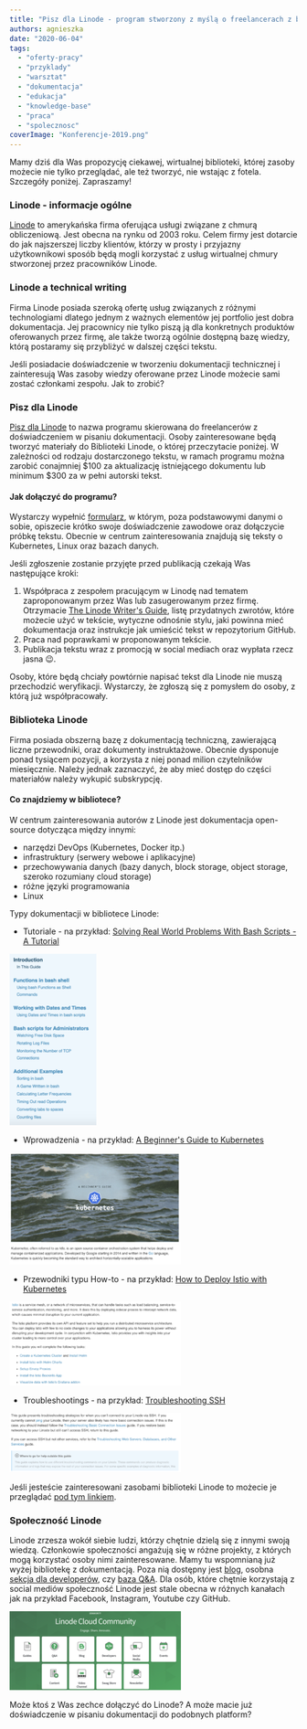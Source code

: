 ```yaml
---
title: "Pisz dla Linode - program stworzony z myślą o freelancerach z branży"
authors: agnieszka
date: "2020-06-04"
tags:
  - "oferty-pracy"
  - "przyklady"
  - "warsztat"
  - "dokumentacja"
  - "edukacja"
  - "knowledge-base"
  - "praca"
  - "spolecznosc"
coverImage: "Konferencje-2019.png"
---
```


Mamy dziś dla Was propozycję ciekawej, wirtualnej biblioteki, której zasoby
możecie nie tylko przeglądać, ale też tworzyć, nie wstając z fotela. Szczegóły
poniżej. Zapraszamy!

### Linode - informacje ogólne

[Linode](https://www.linode.com/) to amerykańska firma oferująca usługi związane
z chmurą obliczeniową. Jest obecna na rynku od 2003 roku. Celem firmy jest
dotarcie do jak najszerszej liczby klientów, którzy w prosty i przyjazny
użytkownikowi sposób będą mogli korzystać z usług wirtualnej chmury stworzonej
przez pracowników Linode.

### Linode a technical writing

Firma Linode posiada szeroką ofertę usług związanych z różnymi technologiami
dlatego jednym z ważnych elementów jej portfolio jest dobra dokumentacja. Jej
pracownicy nie tylko piszą ją dla konkretnych produktów oferowanych przez firmę,
ale także tworzą ogólnie dostępną bazę wiedzy, którą postaramy się przybliżyć w
dalszej części tekstu.

Jeśli posiadacie doświadczenie w tworzeniu dokumentacji technicznej i
zainteresują Was zasoby wiedzy oferowane przez Linode możecie sami zostać
członkami zespołu. Jak to zrobić?

### Pisz dla Linode

[Pisz dla Linode](https://www.linode.com/lp/write-for-linode/) to nazwa programu
skierowana do freelancerów z doświadczeniem w pisaniu dokumentacji. Osoby
zainteresowane będą tworzyć materiały do Biblioteki Linode, o której
przeczytacie poniżej. W zależności od rodzaju dostarczonego tekstu, w ramach
programu można zarobić conajmniej $100 za aktualizację istniejącego dokumentu
lub minimum $300 za w pełni autorski tekst.

#### Jak dołączyć do programu?

Wystarczy wypełnić
[formularz](https://www.linode.com/lp/write-for-linode/#write-for-linode-form),
w którym, poza podstawowymi danymi o sobie, opiszecie krótko swoje doświadczenie
zawodowe oraz dołączycie próbkę tekstu. Obecnie w centrum zainteresowania
znajdują się teksty o Kubernetes, Linux oraz bazach danych.

Jeśli zgłoszenie zostanie przyjęte przed publikacją czekają Was następujące
kroki:

1. Współpraca z zespołem pracującym w Linodę nad tematem zaproponowanym przez
   Was lub zasugerowanym przez firmę. Otrzymacie
   [The Linode Writer's Guide](https://www.linode.com/docs/linode-writers-formatting-guide/),
   listę przydatnych zwrotów, które możecie użyć w tekście, wytyczne odnośnie
   stylu, jaki powinna mieć dokumentacja oraz instrukcje jak umieścić tekst w
   repozytorium GitHub.
2. Praca nad poprawkami w proponowanym tekście.
3. Publikacja tekstu wraz z promocją w social mediach oraz wypłata rzecz jasna
   😉.

Osoby, które będą chciały powtórnie napisać tekst dla Linode nie muszą
przechodzić weryfikacji. Wystarczy, że zgłoszą się z pomysłem do osoby, z którą
już współpracowały.

### Biblioteka Linode

Firma posiada obszerną bazę z dokumentacją techniczną, zawierającą liczne
przewodniki, oraz dokumenty instruktażowe. Obecnie dysponuje ponad tysiącem
pozycji, a korzysta z niej ponad milion czytelników miesięcznie. Należy jednak
zaznaczyć, że aby mieć dostęp do części materiałów należy wykupić subskrypcję.

#### Co znajdziemy w bibliotece?

W centrum zainteresowania autorów z Linode jest dokumentacja open-source
dotycząca między innymi:

- narzędzi DevOps (Kubernetes, Docker itp.)
- infrastruktury (serwery webowe i aplikacyjne)
- przechowywania danych (bazy danych, block storage, object storage, szeroko
  rozumiany cloud storage)
- różne języki programowania
- Linux

Typy dokumentacji w bibliotece Linode:

- Tutoriale - na przykład:
  [Solving Real World Problems With Bash Scripts - A Tutorial](https://www.linode.com/docs/development/bash/solving-real-world-problems-with-bash-scripts-a-tutorial/)

![](images/Tutorial-152x300.png)

- Wprowadzenia - na przykład:
  [A Beginner's Guide to Kubernetes](https://www.linode.com/docs/kubernetes/beginners-guide-to-kubernetes/)

![](images/guide-300x196.png)

- Przewodniki typu How-to - na przykład:
  [How to Deploy Istio with Kubernetes](https://www.linode.com/docs/kubernetes/how-to-deploy-istio-with-kubernetes/)

![](images/how_to-300x147.png)

- Troubleshootings - na przykład:
  [Troubleshooting SSH](https://www.linode.com/docs/troubleshooting/troubleshooting-ssh/)

![](images/troubleshooting-300x104.png)

Jeśli jesteście zainteresowani zasobami biblioteki Linode to możecie je
przeglądać [pod tym linkiem](https://www.linode.com/docs/).

### Społeczność Linode

Linode zrzesza wokół siebie ludzi, którzy chętnie dzielą się z innymi swoją
wiedzą. Członkowie społeczności angażują się w różne projekty, z których mogą
korzystać osoby nimi zainteresowane. Mamy tu wspomnianą już wyżej bibliotekę z
dokumentacją. Poza nią dostępny jest [blog](https://www.linode.com/blog/),
osobna [sekcja dla developerów](https://www.linode.com/developers/), czy
[baza Q&A](https://www.linode.com/community/questions/). Dla osób, które chętnie
korzystają z social mediów społeczność Linode jest stale obecna w różnych
kanałach jak na przykład Facebook, Instagram, Youtube czy GitHub.

![](images/linode_community-300x138.png)

Może ktoś z Was zechce dołączyć do Linode? A może macie już doświadczenie w
pisaniu dokumentacji do podobnych platform?
